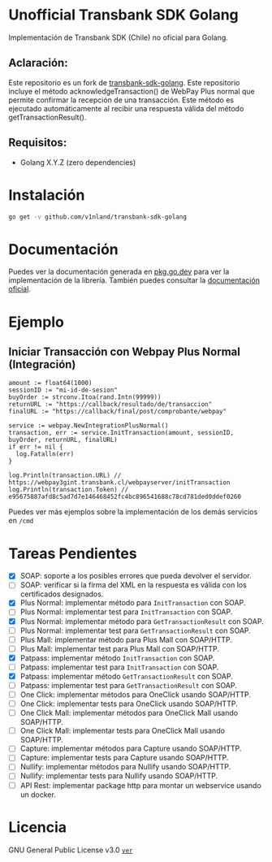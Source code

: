 # Unofficial Transbank SDK Golang

Implementación de Transbank SDK (Chile) no oficial para Golang.

## Aclaración:

Este repositorio es un fork de [transbank-sdk-golang](https://github.com/microapis/transbank-sdk-golang). Este repositorio incluye el método acknowledgeTransaction() de WebPay Plus normal que permite confirmar la recepción de una transacción. Este método es ejecutado automáticamente al recibir una respuesta válida del método getTransactionResult().

## Requisitos:

-   Golang X.Y.Z (zero dependencies)

# Instalación

```bash
go get -v github.com/v1nland/transbank-sdk-golang
```

# Documentación

Puedes ver la documentación generada en [pkg.go.dev](https://pkg.go.dev/github.com/v1nland/transbank-sdk-golang?tab=doc) para ver la implementación de la librería. También puedes consultar la [documentación oficial](https://www.transbankdevelopers.cl/documentacion/como_empezar).

# Ejemplo

## Iniciar Transacción con Webpay Plus Normal (Integración)

```golang
amount := float64(1000)
sessionID := "mi-id-de-sesion"
buyOrder := strconv.Itoa(rand.Intn(99999))
returnURL := "https://callback/resultado/de/transaccion"
finalURL := "https://callback/final/post/comprobante/webpay"

service := webpay.NewIntegrationPlusNormal()
transaction, err := service.InitTransaction(amount, sessionID, buyOrder, returnURL, finalURL)
if err != nil {
  log.Fatalln(err)
}

log.Println(transaction.URL) // https://webpay3gint.transbank.cl/webpayserver/initTransaction
log.Println(transaction.Token) // e95675887afd8c5ad7d7e146468452fc4bc896541688c78cd781ded0ddef0260
```

Puedes ver más ejemplos sobre la implementación de los demás servicios en `/cmd`

# Tareas Pendientes

-   [x] SOAP: soporte a los posibles errores que pueda devolver el servidor.
-   [ ] SOAP: verificar si la firma del XML en la respuesta es válida con los certificados designados.
-   [x] Plus Normal: implementar método para `InitTransaction` con SOAP.
-   [ ] Plus Normal: implementar test para `InitTransaction` con SOAP.
-   [x] Plus Normal: implementar método para `GetTransactionResult` con SOAP.
-   [ ] Plus Normal: implementar test para `GetTransactionResult` con SOAP.
-   [ ] Plus Mall: implementar método para Plus Mall con SOAP/HTTP.
-   [ ] Plus Mall: implementar test para Plus Mall con SOAP/HTTP.
-   [x] Patpass: implementar método `InitTransaction` con SOAP.
-   [ ] Patpass: implementar test para `InitTransaction` con SOAP.
-   [x] Patpass: implementar método `GetTransactionResult` con SOAP.
-   [ ] Patpass: implementar test para `GetTransactionResult` con SOAP.
-   [ ] One Click: implementar métodos para OneClick usando SOAP/HTTP.
-   [ ] One Click: implementar tests para OneClick usando SOAP/HTTP.
-   [ ] One Click Mall: implementar métodos para OneClick Mall usando SOAP/HTTP.
-   [ ] One Click Mall: implementar tests para OneClick Mall usando SOAP/HTTP.
-   [ ] Capture: implementar métodos para Capture usando SOAP/HTTP.
-   [ ] Capture: implementar tests para Capture usando SOAP/HTTP.
-   [ ] Nullify: implementar métodos para Nullify usando SOAP/HTTP.
-   [ ] Nullify: implementar tests para Nullify usando SOAP/HTTP.
-   [ ] API Rest: implementar package http para montar un webservice usando un docker.

# Licencia

GNU General Public License v3.0 [`ver`](./LICENSE.txt)
